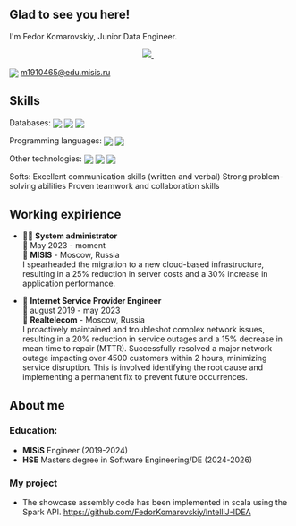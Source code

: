 ## Glad to see you here!  

I'm Fedor Komarovskiy, Junior Data Engineer.  

<p align='center'>
  <a href="https://t.me/ansvero">
    <img src="https://img.shields.io/badge/Telegram-2CA5E0?style=for-the-badge&logo=telegram&logoColor=white" />        
  </a>&nbsp;&nbsp;
</p>

<img align="center" src="https://img.shields.io/badge/Gmail-D14836?style=for-the-badge&logo=gmail&logoColor=white " />  m1910465@edu.misis.ru

## Skills

Databases: 
<img align="center" src="https://img.shields.io/badge/PostgreSQL-316192?style=for-the-badge&logo=postgresql&logoColor=white" />
<img align="center" src="https://img.shields.io/badge/Oracle-F80000?style=for-the-badge&logo=Oracle&logoColor=white" />
<img align="center" src="https://img.shields.io/badge/MySQL-005C84?style=for-the-badge&logo=mysql&logoColor=white" />

Programming languages: 
<img align="center" src="https://img.shields.io/badge/Python-FFD43B?style=for-the-badge&logo=python&logoColor=blue" />
<img align="center" src="https://img.shields.io/badge/Scala-DC322F?style=for-the-badge&logo=scala&logoColor=white" />

Other technologies: 
<img align="center" src="https://img.shields.io/badge/Docker-2CA5E0?style=for-the-badge&logo=docker&logoColor=white" />
<img align="center" src="https://img.shields.io/badge/Apache_Kafka-231F20?style=for-the-badge&logo=apache-kafka&logoColor=white" />
<img align="center" src="https://img.shields.io/badge/Apache_Spark-FFFFFF?style=for-the-badge&logo=apachespark&logoColor=#E35A16" />

Softs: 
Excellent communication skills (written and verbal)
Strong problem-solving abilities
Proven teamwork and collaboration skills 

## Working expirience

- 👨‍💻 **System administrator**\
📆 May 2023 - moment\
📍 **MISIS** - Moscow, Russia\
I spearheaded the migration to a new cloud-based infrastructure, resulting in a 25% reduction in server costs and a 30% increase in application performance.

- 📶 **Internet Service Provider Engineer**\
📆 august 2019 - may 2023\
📍 **Realtelecom** - Moscow, Russia\
I proactively maintained and troubleshot complex network issues, resulting in a 20% reduction in service outages and a 15% decrease in mean time to repair (MTTR). Successfully resolved a major network outage impacting over 4500 customers within 2 hours, minimizing service disruption. This is involved identifying the root cause and implementing a permanent fix to prevent future occurrences.

## About me

### Education:

 - **MISiS** Engineer (2019-2024)
 - **HSE** Masters degree in Software Engineering/DE (2024-2026)

### My project 

- The showcase assembly code has been implemented in scala using the Spark API. https://github.com/FedorKomarovskiy/IntelliJ-IDEA 


